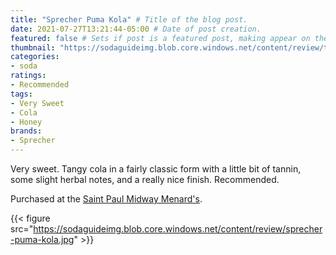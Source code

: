 ```yaml
---
title: "Sprecher Puma Kola" # Title of the blog post.
date: 2021-07-27T13:21:44-05:00 # Date of post creation.
featured: false # Sets if post is a featured post, making appear on the home page side bar.
thumbnail: "https://sodaguideimg.blob.core.windows.net/content/review/thumbs/sprecher-puma-kola.jpg" # Sets thumbnail image appearing inside card on homepage.
categories:
- soda
ratings:
- Recommended
tags:
- Very Sweet
- Cola
- Honey
brands:
- Sprecher
---
```


Very sweet. Tangy cola in a fairly classic form with a little bit of tannin, some slight herbal notes, and a really nice finish. Recommended.

Purchased at the [Saint Paul Midway Menard's](https://www.menards.com/main/storeDetails.html?store=3181).

{{< figure src="https://sodaguideimg.blob.core.windows.net/content/review/sprecher-puma-kola.jpg" >}}
